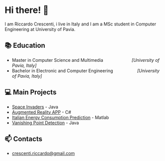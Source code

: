# Hi there! 👋
I am Riccardo Crescenti, i live in Italy and  I am a MSc student in Computer Engineering at University of Pavia.

## 📚 Education 
- Master in Computer Science and Multimedia &emsp;&emsp;&emsp;&emsp;&emsp;&emsp; *[University of Pavia, Italy]*
- Bachelor in Electronic and Computer Engineering &emsp;&emsp;&emsp;&emsp;&emsp; *[University of Pavia, Italy]*
## 💻 Main Projects
- [Space Invaders](https://github.com/riccardocrescenti/Space-Invaders) - Java
- [Augmented Reality APP](https://drive.google.com/file/d/1lWjWnliPcOgZjRWoj35tzdoAyVUUEjib/view) - C#
- [Italian Energy Consumption Prediction](https://github.com/riccardocrescenti/Italian-energy-consumption-prediction) - Matlab
- [Vanishing Point Detection](https://github.com/riccardocrescenti/VanishingPoint) - Java
## 📫 Contacts
- [crescenti.riccardo@gmail.com](mailto:crescenti.riccardo@gmail.com?subject=[GitHub]%20Source%20Han%20Sans)

<!--
**riccardocrescenti/riccardocrescenti** is a ✨ _special_ ✨ repository because its `README.md` (this file) appears on your GitHub profile.

Here are some ideas to get you started:

- 🔭 I’m currently working on ...
- 🌱 I’m currently learning ...
- 👯 I’m looking to collaborate on ...
- 🤔 I’m looking for help with ...
- 💬 Ask me about ...
- 📫 How to reach me: ...
- 😄 Pronouns: ...
- ⚡ Fun fact: ...
-->
